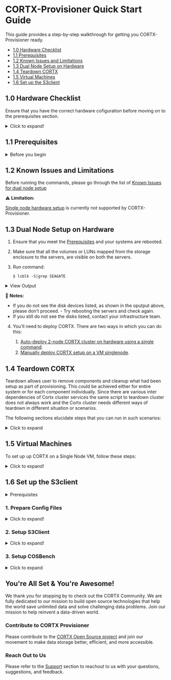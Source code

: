 # CORTX-Provisioner Quick Start Guide

This guide provides a step-by-step walkthrough for getting you CORTX-Provisioner ready.

- [1.0 Hardware Checklist](#10-Hardware-Checklist)
- [1.1 Prerequisites](#11-Prerequisites)
- [1.2 Known Issues and Limitations](#12-Known-Issues-and-Limitations)
- [1.3 Dual Node Setup on Hardware](#13-Dual-Node-Setup-on-Hardware)
- [1.4 Teardown CORTX](#14-Teardown-CORTX)
- [1.5 Virtual Machines](#15-Virtual-Machines)
- [1.6 Set up the S3client](#16-Set-up-the-S3client)


## 1.0 Hardware Checklist

Ensure that you have the correct hardware cofiguration before moving on to the prerequisites section.

<details>
  <summary>Click to expand!</summary>
  <p>
    
* [x] Ensure that you are on a Centos 7.7.1908 Operating System.                                                                                                                 

  :page_with_curl: **Notes:** 
  - Install the vanilla OS for Centos 7.8.2003 release with Kernel 1127. 
  - Download and install [Mellanox version 4.9-0.1.7.0](http://linux.mellanox.com/public/repo/mlnx_ofed/4.9-0.1.7.0/rhel7.8/)
  - Ensure you have root credentials.                                      
                                
* [x] Network:                                                                                                
  
  - Single node CORTX setup: Not Applicable
  - Dual node CORTX setup: Ensure that uniform network interfaces are available on both the nodes. 
  
    **Example:** If there are eth0 and eth1 interfaces available on node1, they should be available and have the same names and properties on node2 (subnet, mtu, etc.)  

* [x] Hardware Configuration and Storage:                                                                             
  
  - You'll need a minimum of 2GB space under /opt/ directory or partition.
  - A minimum of two LUNs should be available from the storage controller or two raw disks locally available on the system (one for metadata and one for data.) 
  
* [x] Miscellaneous:
  
- Ensure that your hardware is connected to cortx-storage.colo.seagate.com.
- You'll need internet connectivity to download and install third-party open source softwares. 
- You'll have to open the following ports:                                                                                                
  - 80 haproxy
  - 443 haproxy
  - 8100 CSM        
  
* [x] Disable SE Linux.  

  Follow these steps to disable SE Linux:  
  
  1. Run `$ vi /etc/selinux/config`
  2. Configure SELINUX=disabled in the /etc/selinux/config file using `$ vi /etc/selinux/config` 
  3. Set SELINUX=disabled 
    
      ```shell
    
          # This file controls the state of SELinux on the system.
          # SELINUX= can take one of these three values:
          #     enforcing - SELinux security policy is enforced.
          #     permissive - SELinux prints warnings instead of enforcing.
          #     disabled - No SELinux policy is loaded.
          SELINUX=disabled
          # SELINUXTYPE= can take one of three two values:
          #     targeted - Targeted processes are protected,
          #     minimum - Modification of targeted policy. Only selected processes are protected.
          #     mls - Multi Level Security protection.
          SELINUXTYPE=targeted
      ```  
   4. Restart your node using: 
    
      `$ shutdown -r now`
    
   5. After rebooting your system, confirm that the getenforce command returns a `Disabled` status:
    
      `$ getenforce`
    
* [x] Provision your Controller: ensure that the storage controller attached to the servers is correctly configured with pools and volumes. 

  The Base Command to provision your controller is:
  
  	`./controller-cli.sh host -h '<controller host>' -u <username> -p '<password>'`
  
  	Where:
	- -h: hostname or IP address of controller
  	- -u: Username of the controller
  	- -p: Password for the Username 

   **Usage:** The code below shows the syntax for using the base command: 
    	
	 ```shell
	
	 ./controller-cli.sh host -h 'host.seagate.com' -u admin -p '!admin'
	 ```
	
	 or 
	
	 ```shell
	
	 ./controller-cli.sh host -h '192.168.1.1' -u admin -p '!admin'
	 ```

   **Basic Commands**
   
   1. For help, use:
   
      `./controller-cli.sh host -h 'host.seagate.com' -u admin -p '!admin' -h | --help`
	
   2. To view the details of the provisioning setup present on your storage enclosure, use:
   	      
      `./controller-cli.sh host -h 'host.seagate.com' -u admin -p '!admin' prov -s | --show-prov`
   
   **Controller provisioning**
   
     You can provision the cotroller in two ways:
      
    1. Standard Provisioning: to provision the controller on 'host.seagate.com' with a standard configuration of 2 linear pools with 8 volumes per pool, use:
       
       `./controller-cli.sh host -h 'host.seagate.com' -u admin -p '!admin' prov [-a | --all]`

    2. Custom Provisioning:
       
       1. To provision the controller on 'host.seagate.com' with adapt linear pool dg01, disks range in 0.0-41, and default 8 volumes, use:
       
       	  `./controller-cli.sh host -h 'host.seagate.com' -u admin -p '!admin' prov -t linear -l adapt -m dg01 -d 0.0-41`
       2. To provision the controller on 'host.seagate.com' with raid5 virtual *pool a*, disks range in 0.42-83, and default 8 volumes, use:
       
           `./controller-cli.sh host -h 'host.seagate.com' -u admin -p '!admin' prov -t virtual -l r6 -m a -d 0.42-83`
       3. To provision the controller on 'host.seagate.com' with raid5 virtual *pool b*, disks range in 0.0-9, and 6 volumes, use:
            
	    	`./controller-cli.sh host -h 'host.seagate.com' -u admin -p '!admin' prov -t virtual -l r5 -m b -d 0.0-9 -n 6`
	    
	     	:page_with_curl: **Notes:** 
	        	- -t,-l,-m,-d flags are necessary for custom controller provisioning.
	 		- Supported Custom Parameters:
	   			- Pool-types: linear and virtual
	   			- Levels: r1,r5,r6,r10,r50, and adapt
	   			- Pool-names for virtual pools: a and b 
	   			- Number of volumes: 1,2,3,4,5,6,7, and 8

   4. To eliminate existing standard or custom provisioning on 'host.seagate.com' controller, use:
   
      `./controller-cli.sh host -h 'host.seagate.com' -u admin -p '!admin' prov [-c | --cleanup]`
   
   5. To eliminate existing standard or custom provisioning on 'host.seagate.com' controller, and set up standard provisioning on it, use:
   
      `./controller-cli.sh host -h 'host.seagate.com' -u admin -p '!admin' prov [-c | --cleanup] [-a | --all]`
      
       :page_with_curl: **Note:** You can use the cleanup flag with custom provisioning.
    
    6. To view the details about available disks on storage enclosure, use:
    
       `./controller-cli.sh host -h 'host.seagate.com' -u admin -p '!admin' [-s|--show-disks]`
    7. Print storage enclosure serial number, firmware version, and license details present on controller 'host.seagate.com'
   
       `./controller-cli.sh host -h 'host.seagate.com' -u admin -p '!admin' --show-license` 
    
    </p>
    </details>

## 1.1 Prerequisites

<details>
 <summary>Before you begin</summary>
 <p>
  
  1. Verify and ensure that the IPMI is configured and BMC IPs are assigned on both nodes.
  2. Ensure that you've installed RHEL 7.7 OS and the kernel version is 3.10.0-1062.el7.x86_64. 
  3. Run command `lsb_release -a` to verify that the LSB Module is installed.
  4. Make sure that direct network connection is established between two server nodes for private data network.     
  5. For Provisioner to deploy successfully on RHEL servers, you'll need to either enable or disable the subscription manager with standard RHEL and RHEL HA licenses. You'll need to run the CORTX prerequisite script based on the enabled or disabled licenses on your systems. If you are on a CentOS RedHat system, you can directly run the prerequisite script. 
     1. You'll need to check whether licenses are enabled on both the servers. To do that, verifying if the subscription manager is enabled by using:

         ```shell
            $ subscription-manager list | grep Status: | awk '{ print $2 }' 
            && subscription-manager status | grep "Overall Status:" | awk '{ print $3 }'
         ```
          
        **Output**
          
          ```shell
          
            Subscribed  
            Current  
          ```     
          
        - If you get the above output message, then subscription manager is enabled on your system. 
        - If you do not get the above output message, subscription manager is disabled. 
          - Run the following prerequisite script to enable the subscription manager: 
          `$ curl https://raw.githubusercontent.com/Seagate/cortx-prvsnr/Cortx-v1.0.0_Beta/cli/src/cortx-prereqs.sh?token=APVYY2OPAHDGRLHXTBK5KIC7B3DYG -o cortx-prereqs.sh; chmod a+x cortx-prereqs.sh; ./cortx-prereqs.sh --disable-sub-mgr`   
      
     2. Verify if High Availability license is enabled on your system by using:   
      
          `$ subscription-manager repos --list | grep rhel-ha-for-rhel-7-server-rpms`
          
          **Output**
          
          `Repo ID:   rhel-ha-for-rhel-7-server-rpms`
     
        - If the High Availability repository is listed in the output message above, then the High Availability license is also enabled. 
        - If you do not see the High Availability repository listed in the output message, then the High Availability license is not enabled on your system. You can do any one of the following:
          1. Get the High Availability license enabled on both nodes by your Infrastructure team.  
          2. Deploy CORTX with subscription manager disabled on both nodes.   

     3. You can deploy CORTX with or without the subscription manager. Before you deploy CORTX, ensure that: 
        1. You've installed mellanox drivers on both nodes. To install mellanox, run the CORTX prerequisite script:
           
           `curl https://raw.githubusercontent.com/Seagate/cortx-prvsnr/main/cli/src/cortx-prereqs.sh?token=APVYY2KMSGG3FJBCA73EUZC7B3BYG | bash -s`   
         - Once the Mellanox Drivers are installed, your system will reboot. 
         - If Mellanox Drivers are installed on your system already, the system will not reboot. 
        2. Seagate internal repositories are set up manually from `/etc/yum.repos.d/`.
     
        Run the CORTX prerequisite script:
         
         1. To deploy CORTX with the subscription manager enabled, use:   
             1. Navigate to [GitHub](https://github.com/Seagate/cortx-prvsnr).
             2. Select the *DEV* or *BETA* branch. For the latest code, select the *release* branch. 
             3. Click cli and navigate to src.
             4. Click cortx-prereqs.sh and view the RAW file. 
             5. Copy the token link for your Prerequisite script.   
             
                `curl https://raw.githubusercontent.com/Seagate/cortx-prvsnr/main/cli/src/cortx-prereqs.sh?token=APVYY2KMSGG3FJBCA73EUZC7B3BYG | bash -s`   

         2. To deploy CORTX with the subscription manager enabled, use:
        
            `curl https://raw.githubusercontent.com/Seagate/cortx-prvsnr/Cortx-v1.0.0_Beta/cli/src/cortx-prereqs.sh?token=APVYY2OPAHDGRLHXTBK5KIC7B3DYG -o cortx-prereqs.sh; chmod a+x cortx-prereqs.sh; ./cortx-prereqs.sh --disable-sub-mgr`   
      
         :page_with_curl: **Notes:** 
         - You'll need to generate your own tokens for Dev, Release and Beta Builds.
         - To deploy the Beta build, replace `main` with `Cortx-v1.0.0_Beta` in the token url.     

 </p>
 </details>

## 1.2 Known Issues and Limitations

   Before running the commands, please go through the list of [Known Issues for dual node setup](https://github.com/Seagate/cortx-prvsnr/wiki/deploy-eos)

   :warning: **Limitation:** 
   
   [Single node hardware setup](https://github.com/Seagate/cortx-prvsnr/wiki/Single-node-setup) is currently not supported by CORTX-Provisioner. 
  

## 1.3 Dual Node Setup on Hardware

   1. Ensure that you meet the [Prerequisites](#11-Prerequisites) and your systems are rebooted.  
   2. Make sure that all the volumes or LUNs mapped from the storage enclosure to the servers, are visible on both the servers. 
   3. Run command: 
   
      `$ lsblk -S|grep SEAGATE`

<details>
 <summary>View Output</summary>
 <p>
    
 ```shell
    
    [root@sm10-r20 ~]# lsblk -S|grep SEAGATE
    sda  0:0:0:1    disk SEAGATE  5565             G265 sas
    sdb  0:0:0:2    disk SEAGATE  5565             G265 sas
    sdc  0:0:0:3    disk SEAGATE  5565             G265 sas
    sdd  0:0:0:4    disk SEAGATE  5565             G265 sas
    sde  0:0:0:5    disk SEAGATE  5565             G265 sas
    sdf  0:0:0:6    disk SEAGATE  5565             G265 sas
    sdg  0:0:0:7    disk SEAGATE  5565             G265 sas
    sdh  0:0:0:8    disk SEAGATE  5565             G265 sas
    sdi  0:0:1:1    disk SEAGATE  5565             G265 sas
    sdj  0:0:1:2    disk SEAGATE  5565             G265 sas
    sdk  0:0:1:3    disk SEAGATE  5565             G265 sas
    sdl  0:0:1:4    disk SEAGATE  5565             G265 sas
    sdm  0:0:1:5    disk SEAGATE  5565             G265 sas
    sdn  0:0:1:6    disk SEAGATE  5565             G265 sas
    sdo  0:0:1:7    disk SEAGATE  5565             G265 sas
    sdp  0:0:1:8    disk SEAGATE  5565             G265 sas
    [root@sm10-r20 ~]# 
  ```
    
</p>
</details>

   :page_with_curl: **Notes:** 
    
   - If you do not see the disk devices listed, as shown in the oputput above, please don't proceed. 
   	- Try rebooting the servers and check again. 
   - If you still do not see the disks listed, contact your infrastructure team. 
   
   4. You'll need to deploy CORTX. There are two ways in which you can do this:  
   		
	  1. [Auto-deploy 2-node CORTX cluster on hardware using a single command](https://github.com/Seagate/cortx-prvsnr/wiki/Deployment-on-HW_Auto-Deploy).   
	  2. [Manually deploy CORTX setup on a VM singlenode](https://github.com/Seagate/cortx-prvsnr/wiki/Cortx-setup-on-VM-singlenode). 
	  

## 1.4 Teardown CORTX  
  
Teardown allows user to remove components and cleanup what had been setup as part of provisioning. This could be achieved either for entire system or for each component individually. Since there are various inter dependencies of Cortx cluster services the same script to teardown cluster does not always work and the Cortx cluster needs different ways of teardown in different situation or scenarios.  

The following sections elucidate steps that you can run in such scenarios:   

<details>
	<summary>Click to expand</summary>
	<p>
		
#### 1. Teardown cluster when the cluster is unstable and destroy itself is hung:    

A cluster can be unhealthy if:
  - One or more than one services or pcs resources are listed with status as Stopped/Offline   
  - Cluster is in failed-over state.  
  - Cluster is partially teared down  
  - Cluster is teared down in wrong sequence  

In such scenarios the destroy may get stuck somewhere due to some unknown reason. If the destroy is stuck at some point for more that 30 minutes, check what service the salt-minion is running. To do so, keep the destroy running on one session and open another ssh session for the same host (primary) and keep checking the running processes:   

1. Run `$ ps -e f`  - This will list the processes in hierarchical manner 

   Here's a snippet of the ps output:   

  	```shell
  
  		206342 ?        Sl     0:00 /usr/bin/python3.6 -s /usr/bin/salt-minion
  		206465 ?        S      0:00  \_ bash /opt/seagate/cortx/hare/libexec/prov-ha-reset None
  		206510 ?        S      0:00      \_ /usr/bin/python2 -Es /usr/sbin/pcs resource delete c2
  		206516 ?        S      0:00          \_ /usr/sbin/crm_resource --wait
  	```

2. Destroy will run salt commands to teardown the components one after another. Like in above output the salt minion has invoked process 206510 to delete resource c2 ( pcs resource delete c2) which further has invoked process 206516 (crm_resource —wait).

3. To check if it’s proceeding or struck at  process 206516 keep running `ps -e f` command every 2-3 minutes, if it’s proceeding it will list the different  process under salt-minion. If it’s still shows the same command for more than 10-15 minutes it can be assumed that the command is stuck for deleting resource C2. In such scenario, to make destroy proceed ahead kill the stuck process (the last pid in the hierarchy)   
  
  	`$ kill -9 206516`  - this will proceed with destroy.  

4. If it doesn’t, check the processes on second node and follow the same steps mentioned above. Repeat the same process if the destroy is stuck tearing down a next component.
5. Once destroy completes successfully, you'll need to reboot the nodes. 

#### 2. Wipe out everything including provisioner packages:
    
🛑 **Caution:** This will wipe out everything including salt and provisioner packages.

1. To wipe out everything at once, run:

   `$ sh /opt/seagate/cortx/provisioner/cli/destroy`    
  
   :page_with_curl: **NOTE:** You may get some failures, ignore them.  
 
2. Remove Provisioner, salt and cleanup /opt/seagate directory:  
  
    `$ sh /opt/seagate/cortx/provisioner/cli/destroy --remove-prvsnr`  
  
3. Check and confirm if required rpms are removed on both nodes:  
      
   `$ rpm -qa | grep -E "cortx|salt"`  
      
   If any rpms are still there, remove them manually from both nodes:  
   
    ```shell 
     
      	  $ for pkg in `rpm -qa | grep -E "cortx|salt"`; do yum remove -y $pkg; done 
      	  $ rm -rf /etc/salt* && rm -rf /opt/seagate && rm -rf /root/.ssh/*   
     ```  

#### 3. Teardown only Cortx components all at once:
:page_with_curl: **Note:** This will remove all the Cortx components, excluding Provisioner. We've listed the components that will be removed:   

*   CSM  
*   SSPL  
*   HA(corosync pacemaker)  
*   Hare  
*   S3server  
*   Motr  
*   Lustre  
*   Rabbitmq  
*   Kibana  
*   Elasticsearch  
*   Statsd  
*   Openldap  
*   To remove configuration for other system components (cleanup storage partitions, etc), run the command: 
	
	`$ sh /opt/seagate/cortx/provisioner/cli/destroy`  

#### 4. Teardown only specific group components  

   `destroy` now supports tearing down specific group states. Provisioner has grouped up following components states:   

   - iopath-states: lustre, motr, s3server, and hare
   - ha-states: corosync-pacemaker and iostack-ha
   - ctrlpath-states: sspl and csm  

1. To teardown only cortx proprietary components i.e. motr, s3server, hare, sspl & csm, execute:

   `$ sh /opt/seagate/cortx/provisioner/cli/destroy --ctrlpath-states --ha-states --iopath-states`  

2. To teardown a specific group state, run: 

  :warning: **Caution:** It is recommended that you run this command only if you understand the interdependecies between group-states.
  
   1. To teardown only ctrlpath states (sspl, csm) run:  
  
       `$ sh /opt/seagate/cortx/provisioner/cli/destroy --ctrlpath-states`  
     
   2. To teardown only ha states (corosync-pacemaker, iostack-ha) run:  
  
     	`$ sh /opt/seagate/cortx/provisioner/cli/destroy --ha-states`   
     
   3. To teardown only iopath states (lustre, motr, s3server, hare) run: 
  
      	`$ sh /opt/seagate/cortx/provisioner/cli/destroy --iopath-states`  
      
       :page_with_curl: **NOTE:** iopath states has dependency with ha-states, so use it cautiously, like following: 
     
      `$ sh /opt/seagate/cortx/provisioner/cli/destroy --iopath-states --ha-states`  
  
  
#### 5. Reinstall CORTX proprietary components with a different build   

   - The Following steps will re-install proprietary CORTX components like motr, s3server, hare, sspl & csm and;  
   - Keep the provisioner & third party components like haproxy, openldap, etc. as is.  
  
     :page_with_curl: **Notes:** 
  
      - Due to interdependency of the Cortx components, it's advised to do it only if you have the knowledge of component dependencies.  
      - If the new build has provisioner changes that are required for some component then this is not recommended.  

  1. To teardown only Cortx proprietary components i.e. motr, s3server, hare, sspl & csm, execute:
  
     `$ sh /opt/seagate/cortx/provisioner/cli/destroy --ctrlpath-states --ha-states --iopath-states`  
     
      1. To cleanup the failed services, run
       
       	  `$ systemctl reset-failed`  
  
      2. To update new target_build in release.sls. if you want to install cortx compononts from some other build.  

    	 ```shell
    
    	      $ cat /opt/seagate/cortx/provisioner/pillar/components/release.sls | grep target_build
              target_build: http://cortx-storage.colo.seagate.com/releases/cortx/github/release/prod/  
         ```  

  2. Ensure all prerequisites services are up and running:  
  
    	`$ for service in firewalld slapd haproxy kibana elasticsearch statsd rabbitmq-server; do echo "$service"; salt '*' service.start $service; done`  
    
     :page_with_curl: **Note:** If any service is not started (reported False in above command), troubleshoot why it is failing to start. Fix it and then move to the next step.  
  
  3. Re-deploy CORTX proprietary components with the target build updated in release.sls file in previous step:
  
    	`$ /opt/seagate/cortx/provisioner/cli/deploy --iopath-states --ha-states --ctrlpath-states`    

  4. Check if the cluster has started: 
    
    	`$ pcs cluster status`  

  5. Check if all the services in cluster are running: 
    
    	`$ pcs status` - the pcs status should show all the services started and cluster online.

  6. Check if all required services are up and running:  
  
     `$ for service in firewalld slapd haproxy s3authserver lnet kibana elasticsearch statsd rabbitmq-server csm_web csm_agent sspl-ll pcsd ; do echo "$service"; salt '*' service.status $service; done`  

#### 6. For Advanced users - to teardown the installed CORTX components individually using salt commands: 

   :page_with_curl: **Note:** Removing individual components one by one will break the Cortx cluster run only if you know what you are doing.
   
   Execute the following command(s) to tear down the cortx components one by one:

  1. Remove Management stack  
  
     ```
     
       $ salt '*' state.apply components.csm.teardown
       $ salt '*' state.apply components.sspl.teardown
     ```

  2. Remove Data stack  
     
     ```
       $ salt '*' state.apply components.ha.iostack-ha.teardown
       $ salt '*' state.apply components.hare.teardown
       $ salt '*' state.apply components.s3server.teardown
       $ salt '*' state.apply components.motr.teardown
     ```
     
  3. Remove pre-reqs  
  
     ```
       $ salt '*' state.apply components.ha.haproxy.teardown
       $ salt '*' state.apply components.ha.corosync-pacemaker.teardown
       $ salt '*' state.apply components.misc_pkgs.openldap.teardown
       $ salt '*' state.apply components.misc_pkgs.statsd.teardown
       $ salt '*' state.apply components.misc_pkgs.rabbitmq.teardown
       $ salt '*' state.apply components.misc_pkgs.nodejs.teardown
       $ salt '*' state.apply components.misc_pkgs.kibana.teardown
       $ salt '*' state.apply components.misc_pkgs.elasticsearch.teardown
       $ salt '*' state.apply components.misc_pkgs.ssl_certs.teardown
     ```
     
     </p>
     </details>
  
## 1.5 Virtual Machines
  
   To set up up CORTX on a Single Node VM, follow these steps:
   
   <details>
	<summary>Click to expand!</summary>
	<p>
		
   1. Install Provisioner CLI rpm (cortx-prvsnr-cli) from from the CORTX release repo:   
       
       `$ yum install -y http://cortx-storage.colo.seagate.com/releases/cortx/integration/centos-7.7.1908/last_successful/$(curl -s http://cortx-storage.colo.seagate.com/releases/cortx/integration/centos-7.7.1908/last_successful/|grep eos-prvsnr-cli-1.0.0| sed 's/<\/*[^>]*>//g'|cut -d' ' -f1)`  
       
   2. Modify contents of file on primary node as suggested below:
   
      `/root/.ssh/config` 

    	```
           Host srvnode-1 <node-1 hostname> <node-1 fqdn>
           HostName <node-1 hostname or mgmt IP>
           User root
           UserKnownHostsFile /dev/null
           StrictHostKeyChecking no
           IdentityFile /root/.ssh/id_rsa_prvsnr
           IdentitiesOnly yes
        ```
    
   3. Execute setup-provisioner script: 
   
      `$ sh /opt/seagate/cortx/provisioner/cli/setup-provisioner -S`  

      :page_with_curl: **Note:** Check `--help` option in setup-provisioner for detailed usage information.
      
   4. Confirm whether the setup-provisioner has established the master-minion communication successfully:     
      
       ```
         $ salt srvnode-1 test.ping  
         srvnode-1:  
         True  
       ```
      
      It should return True for srvnode-1 as shown above. 
      
   5. Install multipath and configure if you are provisioning Hardware:
    
      `$ salt "srvnode-1" state.apply components.system.storage.multipath`  

      **Checklist**  
    
      * [x]  Ensure that you've created volumes on storage and these volumes are available for multipath config.
      * [x]  Verify that the SAS cabling is functional.
  
  6. Prepare the CORTX deployment configuration file: cluster.sls
    
      **Example:** hostname of server node, network interface for management, and data channels, storage enclosure details, etc.  
    
       1. Check network interfaces:
          
	  1. To get interfaces:
	 
             `$ ip a`  
	     
	  2. To get route or gateway info:
	  
	     `$ ip r`  
	     
	    	**Output:** 
		
		 ```shell
		 
		   [root@democ-197 /]# ip r
                   default via 10.230.160.1 dev eth0 proto dhcp metric 100 
                   10.230.160.0/21 dev eth0 proto kernel scope link src 10.230.161.141 metric 100 
                   192.168.0.0/24 dev eth1 proto kernel scope link src 192.168.0.194 metric 101
		   ```
	    :page_with_curl: **Notes:**
	    - Identify the network interfaces to be used for mgmt and data channels.
	    - If *data0* and *mgmt0* interfaces are not available on the system, any other interface name can also be provided.
	    	- **Example:** *eth0* for *mgmt0* and *eth1* for *data0*.  
	  
	  3. Update network interfaces, netmask and gateway under section  
	
  
         ```shell
	 
          network:
            mgmt:                  # Management network interfaces
              interfaces:
                - eno1
                - eno2
              public_ip: 
              netmask: 
            data:                  # Data network interfaces
              interfaces: 
                - enp175s0f0
                - enp175s0f0
              public_ip: 172.19.10.101
               roametmask: 255.255.255.0
               gateway: 10.230.160.1              # Gateway IP of network
          ```  
      
            4. If you find bond0 already configured, just update the interfaces as below:
	    
          ```
          network:
            mgmt:                  # Management network interfaces
              interfaces:
                - eno1
              public_ip: 
              netmask: 
            data:                  # Data network interfaces
              interfaces: 
                - bond0
              public_ip:
               roametmask: 255.255.255.0
               gateway: 10.230.160.1              # Gateway IP of network
            ```  

    	5. Update *cluster.sls* to provide above details:
	
			`$ vi /opt/seagate/cortx/provisioner/pillar/components/cluster.sls`
	    
	    	:page_with_curl: **Note:** The reference template for single node can be seen at: 											
		
			`/opt/seagate/cortx/provisioner/pillar/samples/singlenode.cluster.sls`

			A sample *cluster.sls* for single node CORTX deployment might look like this: 
			
			```shell
     
        		cluster:
          		type: single                        # single/ees/ecs
          		node_list: - srvnode-1
          		srvnode-1:
            		hostname: srvnode-1
            		is_primary: true
            		network:
              		mgmt:                            # Management network interfaces
                		interfaces:	- eth0
                		public_ip: 
                		netmask: 255.255.255.0
                     gateway:
              		data:                            # Data network interfaces
                		interfaces: - eth1
                		public_ip:
                     private_ip:
                		netmask: 255.255.255.0
              		   gateway:                      # Gateway IP of network
              		   roaming_ip:
            		storage:
                     metadata_devices:             # Device for /var/mero and possibly SWAP - /dev/sdb
                     data_devices:                 # Data device/LUN from storage enclosure - /dev/sdc
            storage:
               enclosure-1:                        # equivalent to fqdn for server node
                  type: RBOD                       # Type of enclosure. E.g. RBOD
                  controller:
                     primary:
                        ip: 127.0.0.1
                        port: 80
                     secondary:
                        ip: 127.0.0.1
                        port: 80
                     user: user
                     secret: 'passwd'
 		    ```
	
 			:page_with_curl: **NoteS**: 
			- Values above should be based on target primary or secondary node and leave any other values intact.
			- Failing to provide these details correctly  may result in cluster deployment failure.  

7.  Provide target build for cortx components:

    1. By defualt the target build is last_successful, it is mentioned in the release.sls file as shown below:  
    
    	```shell
    
    		$ cat /opt/seagate/cortx/provisioner/pillar/components/release.sls  
    		cortx_release:
          		target_build: integration/centos-7.7.1908/last_successful  
    	 ```  
    
    2. If you want to change the target build, update this file to provide the build of your choice against *target_build* field in this file  
    
    	```
    	WIP:
      	Release parameter would be accepted as CLI argument for setup-provisioner script as:
      	sh /opt/seagate/cortx/provisioner/cli/setup-provisioner -S --release <build_number>
    	```
	
8.  Setup network bonding:

    :page_with_curl: **Notes**: Currently we lack the confidence for management interface bonding and do not recommend that although the step has been mentioned below:  
    
       1. Setup network and bond data network
	
	   		`$ salt "*" state.apply components.system.network`
		
       2.  Setup network and bond management network. It's crucial to provide correct gateway value in *cluster.sls* for management network to come-up post bonding.
      		
			`$ salt "*" state.apply components.system.network.management`
		
       3. Deploy the single node cluster using `deploy` command:
       
			`$ sh /opt/seagate/cortx/provisioner/cli/deploy -S`  
   
   </p>
   </details>	
  
## 1.6 Set up the S3client   

<details>
	<summary>Prerequisites</summary>
	<p>

Before proceeding with Server setup ensure you have:  
- [Vagrant Setup](https://github.com/Seagate/cortx-prvsnr/wiki/Vagrant-Setup)
- [SaltStack Setup](https://github.com/Seagate/cortx-prvsnr/wiki/SaltStack-Setup)

</p>
</details>

### 1. Prepare Config Files

<details>
	<summary>Click to expand!</summary>
	<p>

1. S3Client provisioning refers to the required data in _pillar/components/s3client.sls_.

	```shell

		s3client:
  		  s3server:
    		    fqdn: srvnode-1
    		    ip: 127.0.0.1        # Optional if FQDN is under DNS
  		access_key: 2lB1wnQKSw2gehG68SzHwA
  		secret_key: Z/xFyapiUnfUBGAXsK+DdJbrQEEyyTie5+uOylO0
  		region: US
  		output: text      # json/text/table
  		s3endpoint: s3.seagate.com
	```  
		
	**Or**

- Run script to set the s3client config:

	```python
	
	$ cd /opt/seagate/cortx/provisioner  
	$ python3 ./utils/configure-eos.py --show-s3client-file-format
	$ python3 ./utils/configure-eos.py --s3client-file <yaml_file_generated_based_on_output_above>
	```
2. Set target release version to be installed:

	`$ cat <prvsnr source>/pillar/components/release.sls`
	
	**Output**
	
	```
	
	   release:
	       target_build: last_successful
	```
	     
**OR**  

- Run script to set the release tag:  

	`$ python <prvsnr source>/utils/configure-eos.py --release ees1.0.0-PI.1-sprint2`  
	
</p>
</details>

### 2. Setup S3Client

<details>
	<summary>Click to expand!</summary>
	<p>
		
   1. Execute Salt formula to setup: `$ salt-call state.apply components.s3clients`  

      - This implicitly installs:  
      	- S3IAMCLI
	- S3Cmd
	- AWSCLI
   2. To uninstall salt formula setup: `$ salt-call --local state.apply components.s3clients.teardown`

#### Independent Setup

###### 1. S3Cmd

1. To setup S3Cmd: 

	`$ salt-call --local state.apply components.s3client.s3cmd`
	
2. To teardown:  

	`$ salt-call --local state.apply components.s3client.s3cmd.teardown`

###### 2. AWSCli

1. To setup AWSCli: 

	`$ salt-call --local state.apply components.s3client.awscli`
	
2. To teardown:  

	`$ salt-call --local state.apply components.s3client.awscli.teardown`
	
</p>
</details>

### 3. Setup COSBench

<details>
	<summary>Click to expand</summary>
	<p>
		
1. To setup COSBench: `$ salt-call --local state.apply components.performance_testing.cosbench`
2. To teardown: `$ salt-call --local state.apply components.performance_testing.cosbench.teardown`

</p>
</details>

## You're All Set & You're Awesome!

We thank you for stopping by to check out the CORTX Community. We are fully dedicated to our mission to build open source technologies that help the world save unlimited data and solve challenging data problems. Join our mission to help reinvent a data-driven world. 

### Contribute to CORTX Provisioner

Please contribute to the [CORTX Open Source project](CONTRIBUTING.md) and join our movement to make data storage better, efficient, and more accessible.

### Reach Out to Us

Please refer to the [Support](SUPPORT.md) section to reachout to us with your questions, suggestions, and feedback.
